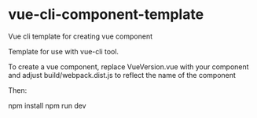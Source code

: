 # vue-cli-component-template
Vue cli template for creating vue component

Template for use with vue-cli tool. 

To create a vue component, replace VueVersion.vue with your component and adjust build/webpack.dist.js to reflect the name of the component

Then:

npm install
npm run dev

